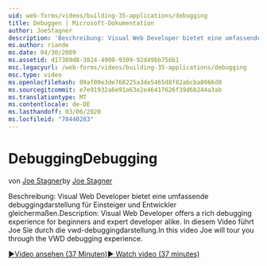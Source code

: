 ```yaml
---
uid: web-forms/videos/building-35-applications/debugging
title: Debuggen | Microsoft-Dokumentation
author: JoeStagner
description: 'Beschreibung: Visual Web Developer bietet eine umfassende debuggingdarstellung für Einsteiger und Entwickler gleichermaßen. In diesem Video führt Joe Sie durch den VW...'
ms.author: riande
ms.date: 04/30/2009
ms.assetid: d17389d8-3824-4900-9309-92d49bb756b1
msc.legacyurl: /web-forms/videos/building-35-applications/debugging
msc.type: video
ms.openlocfilehash: 09af09e3de768225a3de5465d8f82abcba8066d8
ms.sourcegitcommit: e7e91932a6e91a63e2e46417626f39d6b244a3ab
ms.translationtype: MT
ms.contentlocale: de-DE
ms.lasthandoff: 03/06/2020
ms.locfileid: "78440283"
---
```

# <a name="debugging"></a><span data-ttu-id="cb13f-104">Debugging</span><span class="sxs-lookup"><span data-stu-id="cb13f-104">Debugging</span></span>

<span data-ttu-id="cb13f-105">von [Joe Stagner](https://github.com/JoeStagner)</span><span class="sxs-lookup"><span data-stu-id="cb13f-105">by [Joe Stagner](https://github.com/JoeStagner)</span></span>

<span data-ttu-id="cb13f-106">Beschreibung: Visual Web Developer bietet eine umfassende debuggingdarstellung für Einsteiger und Entwickler gleichermaßen.</span><span class="sxs-lookup"><span data-stu-id="cb13f-106">Description: Visual Web Developer offers a rich debugging experience for beginners and expert developer alike.</span></span> <span data-ttu-id="cb13f-107">In diesem Video führt Joe Sie durch die vwd-debuggingdarstellung.</span><span class="sxs-lookup"><span data-stu-id="cb13f-107">In this video Joe will tour you through the VWD debugging experience.</span></span>

[<span data-ttu-id="cb13f-108">&#9654;Video ansehen (37 Minuten)</span><span class="sxs-lookup"><span data-stu-id="cb13f-108">&#9654; Watch video (37 minutes)</span></span>](https://channel9.msdn.com/Blogs/ASP-NET-Site-Videos/debugging)
